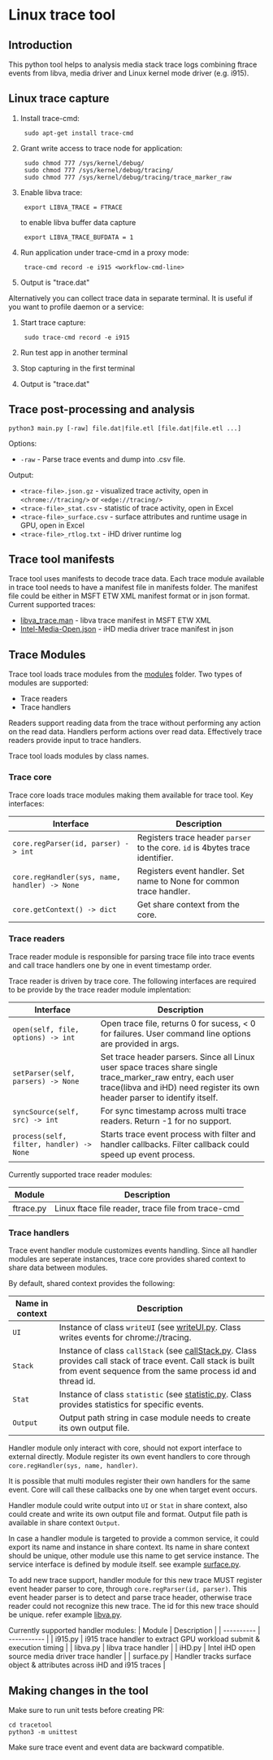 # Linux trace tool


## Introduction

This python tool helps to analysis media stack trace logs combining ftrace events from libva, media driver and Linux kernel mode driver (e.g. i915).


## Linux trace capture

1. Install trace-cmd:

        sudo apt-get install trace-cmd

2. Grant write access to trace node for application:

        sudo chmod 777 /sys/kernel/debug/
        sudo chmod 777 /sys/kernel/debug/tracing/
        sudo chmod 777 /sys/kernel/debug/tracing/trace_marker_raw

3. Enable libva trace:

        export LIBVA_TRACE = FTRACE

    to enable libva buffer data capture

        export LIBVA_TRACE_BUFDATA = 1

4. Run application under trace-cmd in a proxy mode:

        trace-cmd record -e i915 <workflow-cmd-line>

5. Output is "trace.dat"

Alternatively you can collect trace data in separate terminal.
It is useful if you want to profile daemon or a service:

1. Start trace capture:

        sudo trace-cmd record -e i915

2. Run test app in another terminal
3. Stop capturing in the first terminal
4. Output is "trace.dat"


## Trace post-processing and analysis

    python3 main.py [-raw] file.dat|file.etl [file.dat|file.etl ...]

Options:

* `-raw` - Parse trace events and dump into <trace-file>.csv file.

Output:

* `<trace-file>.json.gz` - visualized trace activity, open in `<chrome://tracing/>` or `<edge://tracing/>`
* `<trace-file>_stat.csv` - statistic of trace activity, open in Excel
* `<trace-file>_surface.csv` - surface attributes and runtime usage in GPU, open in Excel
* `<trace-file>_rtlog.txt` - iHD driver runtime log


## Trace tool manifests

Trace tool uses manifests to decode trace data. Each trace module available in trace tool
needs to have a manifest file in manifests folder. The manifest file could be either in
MSFT ETW XML manifest format or in json format. Current supported traces:

* [libva_trace.man](./manifests/libva_trace.man) - libva trace manifest in MSFT ETW XML
* [Intel-Media-Open.json](./manifests/Intel-Media-Open.json) - iHD media driver trace manifest in json

## Trace Modules

Trace tool loads trace modules from the [modules](./modules) folder. Two types of modules
are supported:

* Trace readers
* Trace handlers

Readers support reading data from the trace without performing any action on the read data.
Handlers perform actions over read data. Effectively trace readers provide input to trace
handlers.

Trace tool loads modules by class names.

### Trace core

Trace core loads trace modules making them available for trace tool. Key interfaces:

| Interface | Description |
| --------- | ----------- |
| `core.regParser(id, parser) -> int` | Registers trace header `parser` to the core. `id` is 4bytes trace identifier. |
| `core.regHandler(sys, name, handler) -> None` | Registers event handler. Set name to None for common trace handler. |
| `core.getContext() -> dict` | Get share context from the core. |

### Trace readers

Trace reader module is responsible for parsing trace file into trace events and call
trace handlers one by one in event timestamp order.

Trace reader is driven by trace core. The following interfaces are required to be
provide by the trace reader module implentation:

| Interface | Description |
| --------- | ----------- |
| `open(self, file, options) -> int` | Open trace file, returns 0 for sucess, < 0 for failures. User command line options are provided in args. |
| `setParser(self, parsers) -> None` | Set trace header parsers. Since all Linux user space traces share single trace_marker_raw entry, each user trace(libva and iHD) need register its own header parser to identify itself. |
| `syncSource(self, src) -> int` | For sync timestamp across multi trace readers. Return -1 for no support. |
| `process(self, filter, handler) -> None` | Starts trace event process with filter and handler callbacks. Filter callback could speed up event process. |

Currently supported trace reader modules:

| Module     | Description |
| ---------- | ----------- |
| ftrace.py  | Linux ftace file reader, trace file from trace-cmd |

### Trace handlers

Trace event handler module customizes events handling. Since all handler modules are
seperate instances, trace core provides shared context to share data between modules.

By default, shared context provides the following:

| Name in context | Description |
| --------------- | ----------- |
| `UI`            | Instance of class `writeUI` (see [writeUI.py](./writeUI.py). Class writes events for chrome://tracing. |
| `Stack`         | Instance of class `callStack` (see [callStack.py](./callStack.py). Class provides call stack of trace event. Call stack is built from event sequence from the same process id and thread id. |
| `Stat`          | Instance of class `statistic` (see [statistic.py](./statistic.py). Class provides statistics for specific events. |
| `Output`        | Output path string in case module needs to create its own output file. |

Handler module only interact with core, should not export interface to external directly. Module register its own event handlers to core through `core.regHandler(sys, name, handler)`.

It is possible that multi modules register their own handlers for the same event. Core will call these callbacks one by one when target event occurs.

Handler module could write output into `UI` or `Stat` in share context, also could create and write its own output file and format. Output file path is available in share context `Output`.

In case a handler module is targeted to provide a common service, it could export its name and instance in share context. Its name in share context should be unique, other module use this name to get service instance. The service interface is defined by module itself. see example [surface.py](./modules/surface.py).

To add new trace support, handler module for this new trace MUST register event header parser to core, through `core.regParser(id, parser)`. This event header parser is to detect and parse trace header, otherwise trace reader could not recognize this new trace. The id for this new trace should be unique. refer example [libva.py](./modules/libva.py).

Currently supported handler modules:
| Module     | Description |
| ---------- | ----------- |
| i915.py    | i915 trace handler to extract GPU workload submit & execution timing |
| libva.py   | libva trace handler |
| iHD.py     | Intel iHD open source media driver trace handler |
| surface.py | Handler tracks surface object & attributes across iHD and i915 traces |

## Making changes in the tool

Make sure to run unit tests before creating PR:

    cd tracetool
    python3 -m unittest

Make sure trace event and event data are backward compatible.

